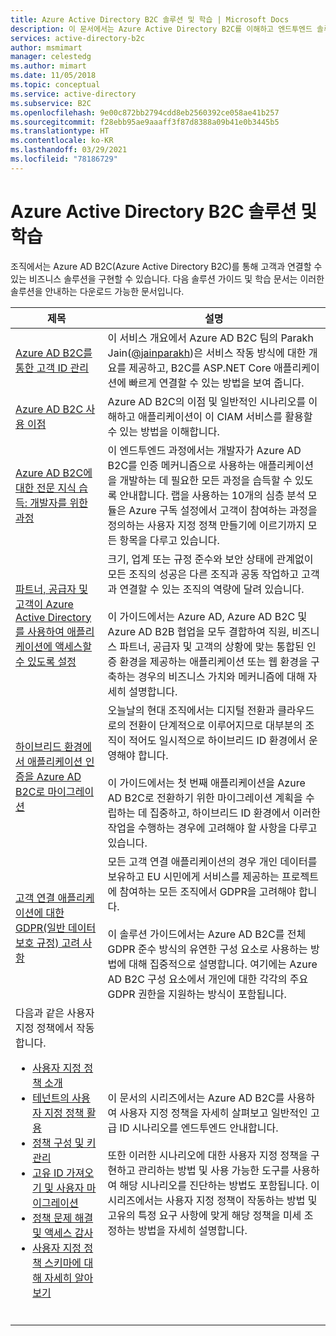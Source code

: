 ```yaml
---
title: Azure Active Directory B2C 솔루션 및 학습 | Microsoft Docs
description: 이 문서에서는 Azure Active Directory B2C를 이해하고 엔드투엔드 솔루션에 사용하는 데 도움이 되는 솔루션 및 학습 정보에 대한 링크를 제공합니다.
services: active-directory-b2c
author: msmimart
manager: celestedg
ms.author: mimart
ms.date: 11/05/2018
ms.topic: conceptual
ms.service: active-directory
ms.subservice: B2C
ms.openlocfilehash: 9e00c872bb2794cdd8eb2560392ce058ae41b257
ms.sourcegitcommit: f28ebb95ae9aaaff3f87d8388a09b41e0b3445b5
ms.translationtype: HT
ms.contentlocale: ko-KR
ms.lasthandoff: 03/29/2021
ms.locfileid: "78186729"
---
```

# <a name="solutions-and-training-for-azure-active-directory-b2c"></a>Azure Active Directory B2C 솔루션 및 학습

조직에서는 Azure AD B2C(Azure Active Directory B2C)를 통해 고객과 연결할 수 있는 비즈니스 솔루션을 구현할 수 있습니다. 다음 솔루션 가이드 및 학습 문서는 이러한 솔루션을 안내하는 다운로드 가능한 문서입니다.

| 제목 | 설명 |
| ----- | ----------- |
| [Azure AD B2C를 통한 고객 ID 관리](https://channel9.msdn.com/Shows/On-NET/Customer-Identity-Management-with-Azure-AD-B2C) | 이 서비스 개요에서 Azure AD B2C 팀의 Parakh Jain([@jainparakh](https://twitter.com/jainparakh))은 서비스 작동 방식에 대한 개요를 제공하고, B2C를 ASP.NET Core 애플리케이션에 빠르게 연결할 수 있는 방법을 보여 줍니다. |
| [Azure AD B2C 사용 이점](https://aka.ms/b2coverview) | Azure AD B2C의 이점 및 일반적인 시나리오를 이해하고 애플리케이션이 이 CIAM 서비스를 활용할 수 있는 방법을 이해합니다. |
| [Azure AD B2C에 대한 전문 지식 습득: 개발자를 위한 과정](https://aka.ms/learnAADB2C) | 이 엔드투엔드 과정에서는 개발자가 Azure AD B2C를 인증 메커니즘으로 사용하는 애플리케이션을 개발하는 데 필요한 모든 과정을 습득할 수 있도록 안내합니다. 랩을 사용하는 10개의 심층 분석 모듈은 Azure 구독 설정에서 고객이 참여하는 과정을 정의하는 사용자 지정 정책 만들기에 이르기까지 모든 항목을 다루고 있습니다. |
| [파트너, 공급자 및 고객이 Azure Active Directory를 사용하여 애플리케이션에 액세스할 수 있도록 설정](https://aka.ms/aadexternalidentities) | 크기, 업계 또는 규정 준수와 보안 상태에 관계없이 모든 조직의 성공은 다른 조직과 공동 작업하고 고객과 연결할 수 있는 조직의 역량에 달려 있습니다.<br><br>이 가이드에서는 Azure AD, Azure AD B2C 및 Azure AD B2B 협업을 모두 결합하여 직원, 비즈니스 파트너, 공급자 및 고객의 상황에 맞는 통합된 인증 환경을 제공하는 애플리케이션 또는 웹 환경을 구축하는 경우의 비즈니스 가치와 메커니즘에 대해 자세히 설명합니다. |
| [하이브리드 환경에서 애플리케이션 인증을 Azure AD B2C로 마이그레이션](https://aka.ms/MigratetoAADB2C) | 오늘날의 현대 조직에서는 디지털 전환과 클라우드로의 전환이 단계적으로 이루어지므로 대부분의 조직이 적어도 일시적으로 하이브리드 ID 환경에서 운영해야 합니다.<br><br>이 가이드에서는 첫 번째 애플리케이션을 Azure AD B2C로 전환하기 위한 마이그레이션 계획을 수립하는 데 집중하고, 하이브리드 ID 환경에서 이러한 작업을 수행하는 경우에 고려해야 할 사항을 다루고 있습니다. |
| [고객 연결 애플리케이션에 대한 GDPR(일반 데이터 보호 규정) 고려 사항](https://aka.ms/AADB2CandGDPR) | 모든 고객 연결 애플리케이션의 경우 개인 데이터를 보유하고 EU 시민에게 서비스를 제공하는 프로젝트에 참여하는 모든 조직에서 GDPR을 고려해야 합니다.<br><br>이 솔루션 가이드에서는 Azure AD B2C를 전체 GDPR 준수 방식의 유연한 구성 요소로 사용하는 방법에 대해 집중적으로 설명합니다. 여기에는 Azure AD B2C 구성 요소에서 개인에 대한 각각의 주요 GDPR 권한을 지원하는 방식이 포함됩니다. |
| 다음과 같은 사용자 지정 정책에서 작동합니다.<br><ul><li>[사용자 지정 정책 소개](https://download.microsoft.com/download/3/6/1/36187D50-A693-4547-848A-176F17AE1213/Deep%20Dive%20on%20Azure%20AD%20B2C%20Custom%20Policies/Azure%20AD%20B2C%20Custom%20Policies%20-%20Introduction.pdf)</li><li>[테넌트의 사용자 지정 정책 활용](https://download.microsoft.com/download/3/6/1/36187D50-A693-4547-848A-176F17AE1213/Deep%20Dive%20on%20Azure%20AD%20B2C%20Custom%20Policies/Azure%20AD%20B2C%20Custom%20Policies%20-%20Leveraging%20Custom%20Policies%20for%20your%20Tenant.pdf)</li><li>[정책 구성 및 키 관리](https://download.microsoft.com/download/3/6/1/36187D50-A693-4547-848A-176F17AE1213/Deep%20Dive%20on%20Azure%20AD%20B2C%20Custom%20Policies/Azure%20AD%20B2C%20Custom%20Policies%20-%20Structuring%20Policies%20and%20Managing%20Keys.pdf)</li><li>[고유 ID 가져오기 및 사용자 마이그레이션](https://download.microsoft.com/download/3/6/1/36187D50-A693-4547-848A-176F17AE1213/Deep%20Dive%20on%20Azure%20AD%20B2C%20Custom%20Policies/Azure%20AD%20B2C%20Custom%20Policies%20-%20Bring-your-own-identity%20and%20Migrating%20Users.pdf)</li><li>[정책 문제 해결 및 액세스 감사](https://download.microsoft.com/download/3/6/1/36187D50-A693-4547-848A-176F17AE1213/Deep%20Dive%20on%20Azure%20AD%20B2C%20Custom%20Policies/Azure%20AD%20B2C%20Custom%20Policies%20-%20Troubleshooting%20Policies%20and%20Auditing.pdf)</li><li>[사용자 지정 정책 스키마에 대해 자세히 알아보기](https://download.microsoft.com/download/3/6/1/36187D50-A693-4547-848A-176F17AE1213/Deep%20Dive%20on%20Azure%20AD%20B2C%20Custom%20Policies/Azure%20AD%20B2C%20Custom%20Policies%20-%20Deep%20Dive%20on%20Custom%20Policy%20Schema.pdf)</li><br>| 이 문서의 시리즈에서는 Azure AD B2C를 사용하여 사용자 지정 정책을 자세히 살펴보고 일반적인 고급 ID 시나리오를 엔드투엔드 안내합니다.<br><br> 또한 이러한 시나리오에 대한 사용자 지정 정책을 구현하고 관리하는 방법 및 사용 가능한 도구를 사용하여 해당 시나리오를 진단하는 방법도 포함됩니다. 이 시리즈에서는 사용자 지정 정책이 작동하는 방법 및 고유의 특정 요구 사항에 맞게 해당 정책을 미세 조정하는 방법을 자세히 설명합니다. |

